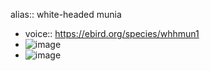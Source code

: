 alias:: white-headed munia

- voice:: https://ebird.org/species/whhmun1
- ![image](https://ipfs.io/ipfs/QmYtwPZiMWqKyNEQUTBFWfXDEXTdCgYTYfGZn8z8BKjJVA)
- ![image](https://ipfs.io/ipfs/QmU4Fdtv1NDiFeEz5j3yPQ74rFGT1tBW1X6iFGjWvr5ucp)